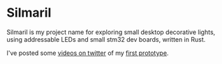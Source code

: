 # Silmaril

Silmaril is my project name for exploring small desktop decorative lights, using addressable LEDs and small stm32 dev boards, written in Rust.

I've posted some [videos on twitter](https://twitter.com/tene/status/1272950989461417984) of my [first prototype](https://twitter.com/tene/status/1279675284573130754).